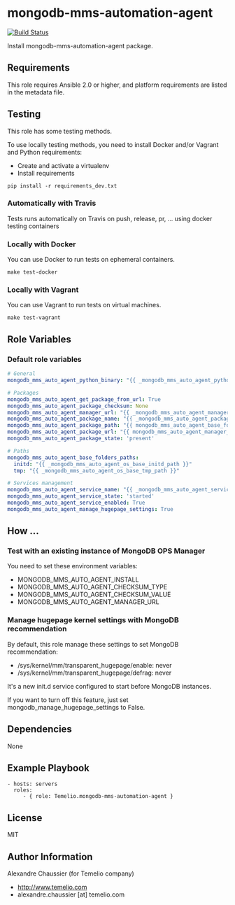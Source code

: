 # mongodb-mms-automation-agent

[![Build Status](https://travis-ci.org/Temelio/ansible-role-mongodb-mms-automation-agent.svg?branch=master)](https://travis-ci.org/Temelio/ansible-role-mongodb-mms-automation-agent)

Install mongodb-mms-automation-agent package.

## Requirements

This role requires Ansible 2.0 or higher,
and platform requirements are listed in the metadata file.

## Testing

This role has some testing methods.

To use locally testing methods, you need to install Docker and/or Vagrant and Python requirements:

* Create and activate a virtualenv
* Install requirements

```
pip install -r requirements_dev.txt
```

### Automatically with Travis

Tests runs automatically on Travis on push, release, pr, ... using docker testing containers

### Locally with Docker

You can use Docker to run tests on ephemeral containers.

```
make test-docker
```

### Locally with Vagrant

You can use Vagrant to run tests on virtual machines.

```
make test-vagrant
```

## Role Variables

### Default role variables

``` yaml
# General
mongodb_mms_auto_agent_python_binary: "{{ _mongodb_mms_auto_agent_python_binary | default('/usr/bin/python2.7') }}"

# Packages
mongodb_mms_auto_agent_get_package_from_url: True
mongodb_mms_auto_agent_package_checksum: None
mongodb_mms_auto_agent_manager_url: "{{ _mongodb_mms_auto_agent_manager_url | default('') }}"
mongodb_mms_auto_agent_package_name: "{{ _mongodb_mms_auto_agent_package_name }}"
mongodb_mms_auto_agent_package_path: "{{ mongodb_mms_auto_agent_base_folders_paths.tmp }}/{{ mongodb_mms_auto_agent_package_name }}"
mongodb_mms_auto_agent_package_url: "{{ mongodb_mms_auto_agent_manager_url }}/download/agent/automation/{{ mongodb_mms_auto_agent_package_name }}"
mongodb_mms_auto_agent_package_state: 'present'

# Paths
mongodb_mms_auto_agent_base_folders_paths:
  initd: "{{ _mongodb_mms_auto_agent_os_base_initd_path }}"
  tmp: "{{ _mongodb_mms_auto_agent_os_base_tmp_path }}"

# Services management
mongodb_mms_auto_agent_service_name: "{{ _mongodb_mms_auto_agent_service_name }}"
mongodb_mms_auto_agent_service_state: 'started'
mongodb_mms_auto_agent_service_enabled: True
mongodb_mms_auto_agent_manage_hugepage_settings: True
```

## How ...

### Test with an existing instance of MongoDB OPS Manager

You need to set these environment variables:
* MONGODB_MMS_AUTO_AGENT_INSTALL
* MONGODB_MMS_AUTO_AGENT_CHECKSUM_TYPE
* MONGODB_MMS_AUTO_AGENT_CHECKSUM_VALUE
* MONGODB_MMS_AUTO_AGENT_MANAGER_URL

### Manage hugepage kernel settings with MongoDB recommendation

By default, this role manage these settings to set MongoDB recommendation:
* /sys/kernel/mm/transparent_hugepage/enable: never
* /sys/kernel/mm/transparent_hugepage/defrag: never

It's a new init.d service configured to start before MongoDB instances.

If you want to turn off this feature, just set mongodb_manage_hugepage_settings
to False.

## Dependencies

None

## Example Playbook

    - hosts: servers
      roles:
         - { role: Temelio.mongodb-mms-automation-agent }

## License

MIT

## Author Information

Alexandre Chaussier (for Temelio company)
- http://www.temelio.com
- alexandre.chaussier [at] temelio.com

